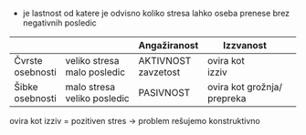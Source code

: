 - je lastnost od katere je odvisno koliko stresa lahko oseba prenese brez negativnih posledic

|                     |                                | Angažiranost           | Izzvanost                      |     |
| ------------------- | ------------------------------ | ---------------------- | ------------------------------ | --- |
| Čvrste<br>osebnosti | veliko stresa<br>malo posledic | AKTIVNOST<br>zavzetost | ovira kot <br>izziv            |     |
| Šibke<br>osebnosti  | malo stresa<br>veliko posledic | PASIVNOST<br>          | ovira kot grožnja/<br>prepreka |     |
ovira kot izziv = pozitiven stres -> problem rešujemo konstruktivno